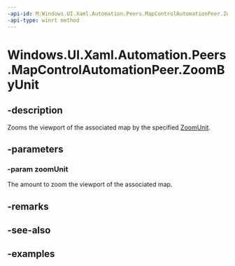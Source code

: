 ```yaml
---
-api-id: M:Windows.UI.Xaml.Automation.Peers.MapControlAutomationPeer.ZoomByUnit(Windows.UI.Xaml.Automation.ZoomUnit)
-api-type: winrt method
---
```


<!-- Method syntax.
public void MapControlAutomationPeer.ZoomByUnit(ZoomUnit zoomUnit)
-->

# Windows.UI.Xaml.Automation.Peers.MapControlAutomationPeer.ZoomByUnit

## -description
Zooms the viewport of the associated map by the specified [ZoomUnit](https://docs.microsoft.com/uwp/api/windows.ui.xaml.automation.zoomunit).  

## -parameters

### -param zoomUnit
The amount to zoom the viewport of the associated map.  

## -remarks

## -see-also

## -examples

